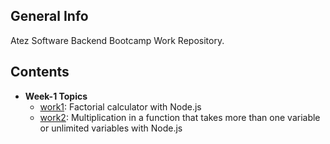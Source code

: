 ## General Info
Atez Software Backend Bootcamp Work Repository.

## Contents

* **Week-1 Topics**
  - [work1](https://github.com/ftmd909/AtezBootcamp_Nodejs/blob/main/WorksWeek1/work1/Work1.js): Factorial calculator with Node.js
  - [work2](https://github.com/ftmd909/AtezBootcamp_Nodejs/blob/main/WorksWeek1/Work2/work2.js): Multiplication in a function that takes more than one variable or unlimited variables with Node.js

